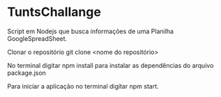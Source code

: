 # TuntsChallange
Script em Nodejs que busca informações de uma Planilha GoogleSpreadSheet.


Clonar o repositório git clone <nome do repositório>

No terminal digitar npm install para instalar as dependências do arquivo package.json

Para iniciar a aplicação no terminal digitar npm start.

